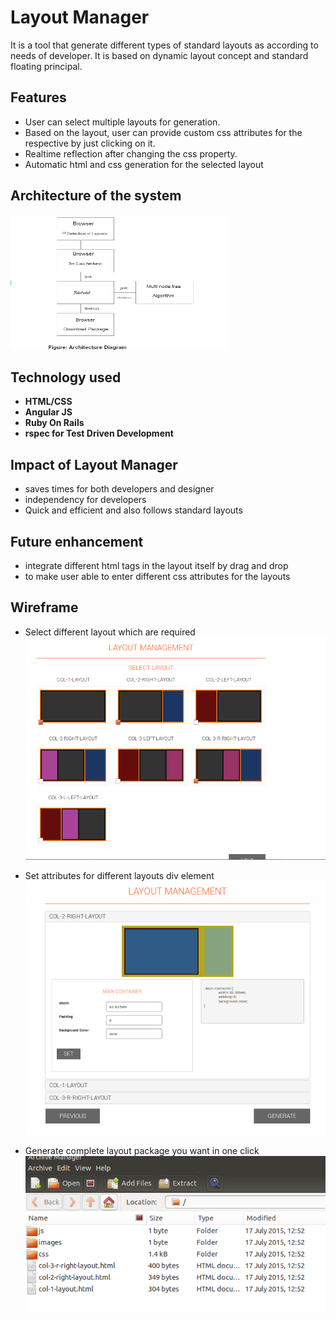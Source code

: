 # Layout Manager
  It is a tool that generate different types of standard layouts as according to needs of developer. It is based on dynamic layout concept and standard floating principal.

## Features
  * User can select multiple layouts for generation.
  * Based on the layout, user can provide custom css attributes for the respective by just clicking on it.
  * Realtime reflection after changing the css property.
  * Automatic html and css generation for the selected layout

## Architecture of the system
  ![alt tag](https://github.com/rosunshrestha/layoutmanager/blob/master/public/images/architecture.png)

## Technology used
  * **HTML/CSS**
  * **Angular JS**
  * **Ruby On Rails**
  * **rspec for Test Driven Development**

## Impact of Layout Manager
  * saves times for both developers and designer
  * independency for developers
  * Quick and efficient and also follows standard layouts

## Future enhancement
  * integrate different html tags in the layout itself by drag and drop
  * to make user able to enter different css attributes for the layouts

## Wireframe
   * Select different layout which are required
    ![alt tag](https://github.com/rosunshrestha/layoutmanager/blob/master/public/images/select-layout.png)

   * Set attributes for different layouts div element
    ![alt tag](https://github.com/rosunshrestha/layoutmanager/blob/master/public/images/set-attributes.png)

   * Generate complete layout package you want in one click
    ![alt tag](https://github.com/rosunshrestha/layoutmanager/blob/master/public/images/complete-package.png)
